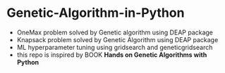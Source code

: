# Genetic-Algorithm-in-Python

* OneMax problem solved by Genetic algorithm using DEAP package
* Knapsack problem solved by Genetic Algorithm using DEAP package
* ML hyperparameter tuning using gridsearch and geneticgridsearch
* this repo is inspired by BOOK 
**Hands on Genetic Algorithms with Python**
